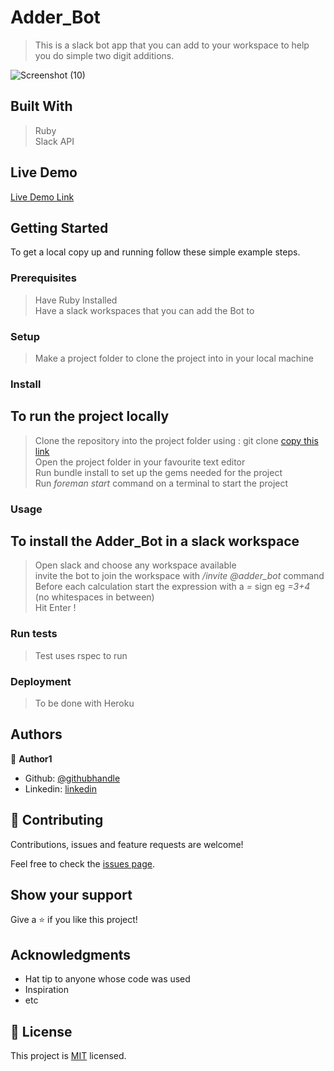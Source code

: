 # Adder_Bot

> This is a slack bot app that you can add to your workspace to help you do simple two digit additions.

![Screenshot (10)](https://user-images.githubusercontent.com/46542515/103012611-e531a880-454c-11eb-9a5c-71609ed3692e.png)



## Built With

> Ruby<br/>
> Slack API<br/>

## Live Demo

[Live Demo Link](https://livedemo.com)


## Getting Started

To get a local copy up and running follow these simple example steps.

### Prerequisites
> Have Ruby Installed <br/>
> Have a slack workspaces that you can add the Bot to<br/>

### Setup
> Make a project folder to clone the project into in your local machine

### Install

## To run the project locally
> Clone the repository into the project folder using : git clone [copy this link](https://github.com/Elukoye/Adder_Bot.git)<br/>
> Open the project folder in your favourite text editor<br/>
> Run bundle install to set up the gems needed for the project<br/>
> Run _foreman start_ command on a terminal to start the project<br/>

### Usage

## To install the Adder_Bot in a slack workspace
> Open slack and choose any workspace available<br/>
> invite the bot to join the workspace with */invite @adder_bot* command<br/>
> Before each calculation start the expression with a *=* sign eg *=3+4* (no whitespaces in between)<br/>
> Hit Enter !<br/>

### Run tests
> Test uses rspec to run 

### Deployment
> To be done with Heroku


## Authors

👤 **Author1**

- Github: [@githubhandle](https://github.com/Elukoye)
- Linkedin: [linkedin](https://linkedin.com/eelukoye)


## 🤝 Contributing

Contributions, issues and feature requests are welcome!

Feel free to check the [issues page](https://github.com/Elukoye/Adder_Bot/issues).

## Show your support

Give a ⭐️ if you like this project!

## Acknowledgments

- Hat tip to anyone whose code was used
- Inspiration
- etc

## 📝 License

This project is [MIT](lic.url) licensed.
